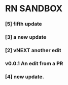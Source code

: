 # RN SANDBOX
### [5] fifth update
### [3] a new update
### [2] vNEXT another edit
### v0.0.1 An edit from a PR
### [4] new update. 
